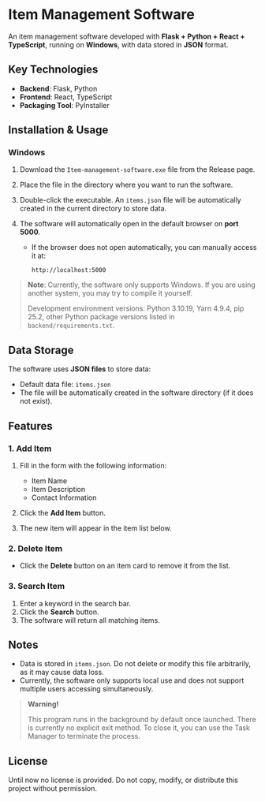 # Item Management Software

An item management software developed with **Flask + Python + React + TypeScript**, running on **Windows**, with data stored in **JSON** format.


## Key Technologies

* **Backend**: Flask, Python
* **Frontend**: React, TypeScript
* **Packaging Tool**: PyInstaller


## Installation & Usage

### Windows

1. Download the `Item-management-software.exe` file from the Release page.

2. Place the file in the directory where you want to run the software.

3. Double-click the executable. An `items.json` file will be automatically created in the current directory to store data.

4. The software will automatically open in the default browser on **port 5000**.

   * If the browser does not open automatically, you can manually access it at:

     ```
     http://localhost:5000
     ```

> **Note**: Currently, the software only supports Windows. If you are using another system, you may try to compile it yourself.
>
> Development environment versions: Python 3.10.19, Yarn 4.9.4, pip 25.2, other Python package versions listed in `backend/requirements.txt`.


## Data Storage

The software uses **JSON files** to store data:

* Default data file: `items.json`
* The file will be automatically created in the software directory (if it does not exist).


## Features

### 1. Add Item

1. Fill in the form with the following information:

   * Item Name
   * Item Description
   * Contact Information
2. Click the **Add Item** button.
3. The new item will appear in the item list below.

### 2. Delete Item

* Click the **Delete** button on an item card to remove it from the list.

### 3. Search Item

1. Enter a keyword in the search bar.
2. Click the **Search** button.
3. The software will return all matching items.


## Notes

* Data is stored in `items.json`. Do not delete or modify this file arbitrarily, as it may cause data loss.
* Currently, the software only supports local use and does not support multiple users accessing simultaneously.

> **Warning!**
>
> This program runs in the background by default once launched. There is currently no explicit exit method. To close it, you can use the Task Manager to terminate the process.


## License

Until now no license is provided. Do not copy, modify, or distribute this project without permission.